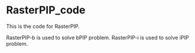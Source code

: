 # RasterPIP_code
This is the code for RasterPIP.

RasterPIP-b is used to solve bPIP problem.
RasterPIP-i is used to solve iPIP problem.
